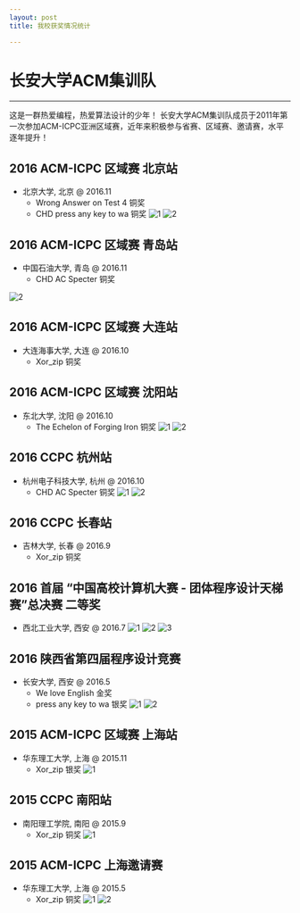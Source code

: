 ```yaml
---
layout: post
title: 我校获奖情况统计

---
```




# 长安大学ACM集训队

---
这是一群热爱编程，热爱算法设计的少年！
长安大学ACM集训队成员于2011年第一次参加ACM-ICPC亚洲区域赛，近年来积极参与省赛、区域赛、邀请赛，水平逐年提升！

## 2016 ACM-ICPC 区域赛 北京站
- 北京大学, 北京 @ 2016.11
	- Wrong Answer on Test 4 铜奖
	- CHD press any key to wa 铜奖
![1](http://i1.piimg.com/1949/2e829111ef4626da.jpg)
![2](http://i1.piimg.com/1949/a01b2cd4ec91e68e.jpg)



## 2016 ACM-ICPC 区域赛 青岛站
- 中国石油大学, 青岛 @ 2016.11
	- CHD AC Specter 铜奖

![2](http://p1.bpimg.com/1949/8ba0708597580315.jpg)


## 2016 ACM-ICPC 区域赛 大连站
- 大连海事大学, 大连 @ 2016.10
	- Xor_zip 铜奖


## 2016 ACM-ICPC 区域赛  沈阳站  
- 东北大学, 沈阳 @ 2016.10
	- The Echelon of Forging Iron 铜奖
![1](http://p1.bpimg.com/1949/6ec80a70238d0a1c.jpg)
![2](http://p1.bpimg.com/1949/a912c4a338e50963.jpg)


## 2016 CCPC 杭州站
- 杭州电子科技大学, 杭州 @ 2016.10
	- CHD AC Specter 铜奖
![1](http://p1.bpimg.com/1949/8c0d8ebf43bbe2f9.jpg)
![2](http://p1.bpimg.com/1949/c1d442d1d995a97e.jpg)

## 2016 CCPC 长春站
- 吉林大学, 长春 @ 2016.9
	- Xor_zip 铜奖

## 2016 首届 “中国高校计算机大赛 - 团体程序设计天梯赛”总决赛 二等奖
- 西北工业大学, 西安 @ 2016.7
![1](http://p1.bpimg.com/1949/f673c9b3148b5664.jpg)
![2](http://p1.bpimg.com/1949/c3da228e1659e276.jpg)
![3](http://p1.bpimg.com/1949/48ee7cd4ee248c67.jpg)

## 2016 陕西省第四届程序设计竞赛  
- 长安大学, 西安 @ 2016.5
	- We love English 金奖
	- press any key to wa 银奖
![1](http://p1.bqimg.com/1949/40671c88d932bddb.jpg)
![2](http://p1.bpimg.com/1949/1cea15949f4e0d5b.jpg)


## 2015 ACM-ICPC 区域赛 上海站  
- 华东理工大学, 上海 @ 2015.11
	- Xor_zip 银奖
![1](http://p1.bpimg.com/1949/fd6d9b5ec402c432.jpg)


## 2015 CCPC 南阳站
- 南阳理工学院, 南阳 @ 2015.9
	- Xor_zip 铜奖
![1](http://p1.bpimg.com/1949/edfcbaab541e32ab.jpg)


## 2015 ACM-ICPC 上海邀请赛
- 华东理工大学, 上海 @ 2015.5
	- Xor_zip 铜奖
![1](http://p1.bqimg.com/1949/420fbe3e4d03198e.jpg)
![2](http://p1.bpimg.com/1949/592b66c81c3789e5.jpg)




















